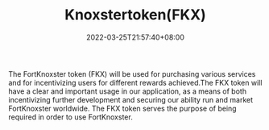 ﻿---
weight: 
title: "Knoxstertoken(FKX)"
description: "The FortKnoxster token (FKX) will be used for purchasing various services and for incentivizing users for different rewards achieved.The FKX token will have a clear an..."
date: 2022-03-25T21:57:40+08:00
lastmod: 2022-03-25T16:45:40+08:00
draft: false
authors: ["Metabd"]
featuredImage: "knoxstertokenfkx.webp"
link: ""
tags: ["Êý×Ö´ú±Ò","Knoxstertoken(FKX)"]
categories: ["navigation"]
navigation: ["Êý×Ö´ú±Ò"]
lightgallery: true
toc: true
pinned: false
recommend: false
recommend1: false
---
The FortKnoxster token (FKX) will be used for purchasing various services and for incentivizing users for different rewards achieved.The FKX token will have a clear and important usage in our application, as a means of both incentivizing further development and securing our ability run and market FortKnoxster worldwide. The FKX token serves the purpose of being required in order to use FortKnoxster.
